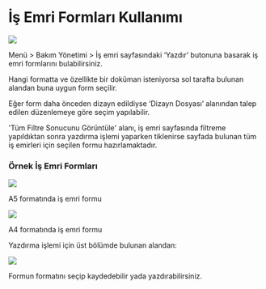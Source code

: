 # İş Emri Formları Kullanımı

![](https://docsbimser.blob.core.windows.net/imagecontainer/img1-eb3c8c1d-d284-4c7b-b35d-132ecb9b7472.png)

Menü > Bakım Yönetimi > İş emri sayfasındaki  ‘Yazdır’ butonuna basarak iş emri formlarını bulabilirsiniz.

Hangi formatta ve özellikte bir doküman isteniyorsa sol tarafta bulunan alandan buna uygun form seçilir.

Eğer form daha önceden dizayn edildiyse ‘Dizayn Dosyası’ alanından talep edilen düzenlemeye göre seçim yapılabilir.

'Tüm Filtre Sonucunu Görüntüle' alanı, iş emri sayfasında filtreme yapıldıktan sonra yazdırma işlemi yaparken tiklenirse sayfada bulunan tüm iş emirleri için seçilen formu hazırlamaktadır.


### Örnek İş Emri Formları

![](https://docsbimser.blob.core.windows.net/imagecontainer/img2-5de00a5a-771a-4a03-917a-1a6603837e72.png)

A5 formatında iş emri formu







![](https://docsbimser.blob.core.windows.net/imagecontainer/img3-b1617918-97aa-464e-a76f-b16f34fcb8e9.png)

A4 formatında iş emri formu


Yazdırma işlemi için  üst bölümde bulunan alandan:

![](https://docsbimser.blob.core.windows.net/imagecontainer/img4-d2072af9-ac6a-4cc0-8a4a-2047bd118e57.png)

Formun formatını seçip kaydedebilir yada yazdırabilirsiniz.